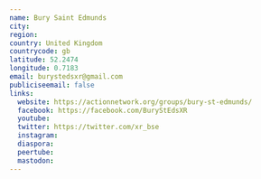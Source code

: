 ```yaml
---
name: Bury Saint Edmunds
city:
region:
country: United Kingdom
countrycode: gb
latitude: 52.2474
longitude: 0.7183
email: burystedsxr@gmail.com
publiciseemail: false
links:
  website: https://actionnetwork.org/groups/bury-st-edmunds/
  facebook: https://facebook.com/BuryStEdsXR
  youtube:
  twitter: https://twitter.com/xr_bse
  instagram:
  diaspora:
  peertube:
  mastodon:
---
```

